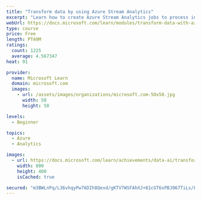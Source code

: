 ```yaml
---
title: "Transform data by using Azure Stream Analytics"
excerpt: "Learn how to create Azure Stream Analytics jobs to process input data, transform it with a query, and return results"
webUrl: https://docs.microsoft.com/learn/modules/transform-data-with-azure-stream-analytics/
type: course
price: Free
length: PT49M
ratings:
  count: 1225
  average: 4.567347
heat: 91

provider:
  name: Microsoft Learn
  domain: microsoft.com
  images:
    - url: /assets/images/organizations/microsoft.com-50x50.jpg
      width: 50
      height: 50

levels:
  - Beginner

topics:
  - Azure
  - Analytics

images:
  - url: https://docs.microsoft.com/learn/achievements/data-ai/transform-data-with-azure-stream-analytics-badge-social.png
    width: 800
    height: 400
    isCached: true

secured: "m3BWLnPq/L36vhqyPw76DIh8Qexd/gKTV7WSFAhXJ+81cGT6xPBJ067TiLs/F7R2PxR/a7jXK2RUbH4eULL1GdGcbpnGiGGL60Kfw/tUTd+LhoNUK3xGOriSSPBlzK9nhKBvxG3qaw8ovC5K4lThymdMDHdxEovVn9RijW7Dr62x3TKASSJwIJitzUUaYGjKOIyU0uilC3TcJ6rEdJwirXcTxJa6i8RKbLipfFZQSGd+q7wxGuRrhKB9VZNqJp1vVo8KEY1VSibG24V3m5jzB4dwi4iG4hz3vRNUV1ZR2Y+0YUfEfrRMfXtED43NuimwBNex9CvHnsuPvq9eokNNTXmNGIyxKqCf/bbQqxvuwSsY9SbCA2gKLwhXsu9vK2HZRCvR/S6YnhgbySc9saNV6A==;uECk8n5ZgERefellMQQmdw=="
---
```


